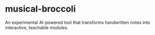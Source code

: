 # musical-broccoli
An experimental AI-powered tool that transforms handwritten notes into interactive, teachable modules.
